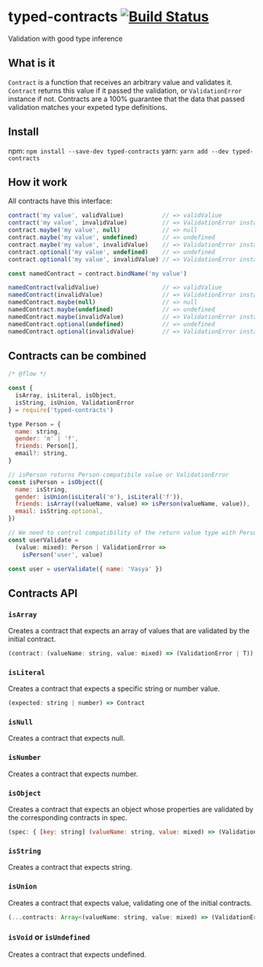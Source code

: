 # typed-contracts [![Build Status][status-img]][status-url]

Validation with good type inference

## What is it

`Contract` is a function that receives an arbitrary value and validates it.
`Сontract` returns this value if it passed the validation, or `ValidationError` instance if not.
Contracts are a 100% guarantee that the data that passed validation matches your expeted type definitions.

## Install

npm: `npm install --save-dev typed-contracts`
yarn: `yarn add --dev typed-contracts`

## How it work

All contracts have this interface:

```js
contract('my value', validValiue)           // => validValiue
contract('my value', invalidValue)          // => ValidationError instance
contract.maybe('my value', null)            // => null
contract.maybe('my value', undefined)       // => undefined
contract.maybe('my value', invalidValue)    // => ValidationError instance
contract.optional('my value', undefined)    // => undefined
contract.optional('my value', invalidValue) // => ValidationError instance

const namedContract = contract.bindName('my value')

namedContract(validValiue)                  // => validValiue
namedContract(invalidValue)                 // => ValidationError instance
namedContract.maybe(null)                   // => null
namedContract.maybe(undefined)              // => undefined
namedContract.maybe(invalidValue)           // => ValidationError instance
namedContract.optional(undefined)           // => undefined
namedContract.optional(invalidValue)        // => ValidationError instance
```

## Contracts can be combined

```js
/* @flow */

const {
  isArray, isLiteral, isObject,
  isString, isUnion, ValidationError
} = require('typed-contracts')

type Person = {
  name: string,
  gender: 'm' | 'f',
  friends: Person[],
  email?: string,
}

// isPerson returns Person-compatibile value or ValidationError
const isPerson = isObject({
  name: isString,
  gender: isUnion(isLiteral('m'), isLiteral('f')),
  friends: isArray((valueName, value) => isPerson(valueName, value)),
  email: isString.optional,
})

// We need to control compatibility of the return value type with Person
const userValidate =
  (value: mixed): Person | ValidationError =>
    isPerson('user', value)

const user = userValidate({ name: 'Vasya' })
```

## Contracts API

### `isArray`

Creates a contract that expects an array of values that are validated by the initial contract.

```js
(contract: (valueName: string, value: mixed) => (ValidationError | T)) => Contract
```

### `isLiteral`

Creates a contract that expects a specific string or number value.

```js
(expected: string | number) => Contract
```

### `isNull`

Creates a contract that expects null.

### `isNumber`

Creates a contract that expects number.

### `isObject`

Creates a contract that expects an object whose properties are validated by the corresponding
contracts in spec.

```js
(spec: { [key: string] (valueName: string, value: mixed) => (ValidationError | T) }) => Contract
```

### `isString`

Creates a contract that expects string.

### `isUnion`

Creates a contract that expects value, validating one of the initial contracts.

```js
(...contracts: Array<(valueName: string, value: mixed) => (ValidationError | T)>) => Contract
```

### `isVoid` or `isUndefined`

Creates a contract that expects undefined.

[status-url]: https://travis-ci.org/bigslycat/typed-contracts
[status-img]: https://travis-ci.org/bigslycat/typed-contracts.svg?branch=master

